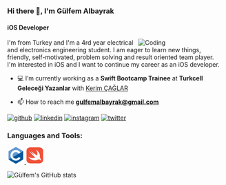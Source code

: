 ### Hi there 👋, I'm Gülfem Albayrak
#### iOS Developer
<img align="right" alt = "Coding" width="200" src="https://i.pinimg.com/originals/94/d1/7e/94d17e25dba0111b8c6f737b6083e234.gif">
I'm from Turkey and I'm a 4rd year electrical and electronics engineering student. I am eager to learn new things, friendly, self-motivated, problem solving and result oriented team player. I'm interested in iOS and I want to continue my career as an iOS developer.

- 💻 I’m currently working as a **Swift Bootcamp Trainee** at **Turkcell Geleceği Yazanlar** with <a href=”https://www.linkedin.com/in/kerimcaglar/”>Kerim ÇAĞLAR</a>

- 📫 How to reach me **gulfemalbayrak@gmail.com**





[<img src='https://cdn.jsdelivr.net/npm/simple-icons@3.0.1/icons/github.svg' alt='github' height='40'>](https://github.com/GulfemmAlbayrak)  [<img src='https://cdn.jsdelivr.net/npm/simple-icons@3.0.1/icons/linkedin.svg' alt='linkedin' height='40'>](https://www.linkedin.com/in/gulfemalbayrak/)  [<img src='https://cdn.jsdelivr.net/npm/simple-icons@3.0.1/icons/instagram.svg' alt='instagram' height='40'>](https://www.instagram.com/gulfemalbayrak/)  [<img src='https://cdn.jsdelivr.net/npm/simple-icons@3.0.1/icons/twitter.svg' alt='twitter' height='40'>](https://twitter.com/gulfemalbayrak)  

<h3 align="left">Languages and Tools:</h3>
<p align="left"> <a href="https://www.cprogramming.com/" target="_blank" rel="noreferrer"> <img src="https://raw.githubusercontent.com/devicons/devicon/master/icons/c/c-original.svg" alt="c" width="40" height="40"/> </a> <a href="https://developer.apple.com/swift/" target="_blank" rel="noreferrer"> <img src="https://raw.githubusercontent.com/devicons/devicon/master/icons/swift/swift-original.svg" alt="swift" width="40" height="40"/> </a> </p>

![Gülfem's GitHub stats](https://github-readme-stats.vercel.app/api?username=GulfemmAlbayrak)
